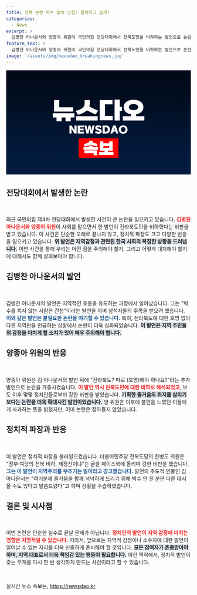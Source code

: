 ```yaml
---
title: 전북 논란 박수 없이 간첩? 클릭하고 싶게!
categories:
  - News
excerpt: >
  김병찬 아나운서와 양종아 위원이 국민의힘 전당대회에서 전북도민을 비하하는 발언으로 논란에 휩싸였다. 이들은 즉각 해명했지만, 전북도민의 반발은 거셌고, 공식 사과를 요구하는 목소리가 커지고 있다.
feature_text: >
  김병찬 아나운서와 양종아 위원이 국민의힘 전당대회에서 전북도민을 비하하는 발언으로 논란에 휩싸였다. 이들은 즉각 해명했지만, 전북도민의 반발은 거셌고, 공식 사과를 요구하는 목소리가 커지고 있다.
image: '/assets/img/newsdao_breakingnews.jpg'
---
```


<p><img src="/assets/img/newsdao_breakingnews.jpg" alt="flaretime 속보" /></p>

<h2 data-ke-size="size26">전당대회에서 발생한 논란</h2>

<p data-ke-size="size16">&nbsp;</p>

<p>최근 국민의힘 제4차 전당대회에서 발생한 사건이 큰 논란을 일으키고 있습니다. <b><span style="color: #ee2323;">김병찬 아나운서와 양종아 위원</span></b>이 사회를 맡으면서 한 발언이 전라북도민을 비하했다는 비판을 받고 있습니다. 이 사건은 단순한 오해로 끝나지 않고, 정치적 파장도 크고 다양한 반응을 일으키고 있습니다. <b><span style="background-color: #21538527;">위 발언은 지역감정과 관련된 한국 사회의 복잡한 상황을 드러냅니다.</span></b> 이번 사건을 통해 우리는 어떤 점을 주의해야 할지, 그리고 어떻게 대처해야 할지에 대해서도 함께 살펴보아야 합니다. </p>

<h2 data-ke-size="size26">김병찬 아나운서의 발언</h2>

<p data-ke-size="size16">&nbsp;</p>

<p>김병찬 아나운서의 발언은 지역적인 호응을 유도하는 과정에서 일어났습니다. 그는 "박수를 치지 않는 사람은 간첩"이라는 발언을 하며 참석자들의 주목을 받으려 했습니다. <b><span style="color: #1a5490;">이와 같은 발언은 불필요한 논란을 야기할 수 있습니다.</span></b> 특히, 전라북도에 대한 호명 없이 다른 지역만을 언급하는 상황에서 논란이 더욱 심화되었습니다. <b><span style="background-color: #21538527;">이 발언은 지역 주민들의 감정을 다치게 할 소지가 있어 매우 주의해야 합니다.</span></b></p>

<h2 data-ke-size="size26">양종아 위원의 반응</h2>

<p data-ke-size="size16">&nbsp;</p>

<p>양종아 위원은 김 아나운서의 발언 뒤에 "전라북도? 따로 (호명)해야 하나요?"라는 추가 발언으로 논란을 가중시켰습니다. <b><span style="color: #ee2323;">이 발언 역시 전북도민에 대한 비하로 해석되었고</span></b>, 보도 이후 몇몇 정치인들로부터 강한 비판을 받았습니다. <b><span style="background-color: #21538527;">기획한 즐거움의 취지를 살리기보다는 논란을 더욱 확대시킨 발언이었습니다.</span></b> 양 위원은 이후에 불편을 느꼈던 이들에게 사과하는 뜻을 밝혔지만, 이미 논란은 잦아들지 않았습니다.</p>

<h2 data-ke-size="size26">정치적 파장과 반응</h2>

<p data-ke-size="size16">&nbsp;</p>

<p>이 발언은 정치적 파장을 불러일으켰습니다. 더불어민주당 전북도당의 한병도 의원은 "정부·여당의 전북 비하, 제정신이냐"는 글을 페이스북에 올리며 강한 비판을 했습니다. <b><span style="color: #1a5490;">그는 이 발언이 지역주의를 부추기는 일이라고 경고했습니다.</span></b> 발언의 주도적 인물인 김 아나운서는 "여러분께 즐거움을 함께 넉넉하게 드리기 위해 박수 안 친 분은 다른 데서 올 수도 있다고 말씀드렸다"고 하며 상황을 수습하였습니다. </p>

<h2 data-ke-size="size26">결론 및 시사점</h2>

<p data-ke-size="size16">&nbsp;</p>

<p>이번 논란은 단순한 실수로 끝날 문제가 아닙니다. <b><span style="color: #ee2323;">정치인의 발언이 지역 감정에 미치는 영향은 치명적일 수 있습니다.</span></b> 따라서, 앞으로는 지역적 감정이나 소수자에 대한 발언이 일어날 수 있는 자리를 더욱 신중하게 준비해야 할 것입니다. <b><span style="background-color: #21538527;">모든 참여자가 존중받아야 하며, 지역 대표로서 더욱 책임감 있는 행동이 필요합니다.</span></b> 이런 맥락에서, 정치적 발언이 갖는 무게를 다시 한 번 생각하게 만드는 사건이라고 할 수 있습니다. </p>

<p data-ke-size="size16">&nbsp;</p> 
실시간 뉴스 속보는, <a href="https://newsdao.kr" rel="dofollow">https://newsdao.kr</a>


